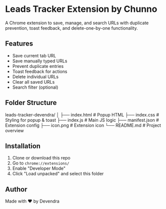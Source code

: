 # Leads Tracker Extension by Chunno
A Chrome extension to save, manage, and search URLs with duplicate prevention, toast feedback, and delete-one-by-one functionality.

## Features
- Save current tab URL
- Save manually typed URLs
- Prevent duplicate entries
- Toast feedback for actions
- Delete individual URLs
- Clear all saved URLs
- Search filter (optional)

## Folder Structure
leads-tracker-devendra/
│
├── index.html              # Popup HTML
├── index.css               # Styling for popup & toast
├── index.js                # Main JS logic
├── manifest.json           # Extension config
├── icon.png                # Extension icon
└── README.md               # Project overview

## Installation
1. Clone or download this repo
2. Go to `chrome://extensions/`
3. Enable "Developer Mode"
4. Click "Load unpacked" and select this folder

## Author
Made with ❤️ by Devendra
